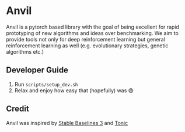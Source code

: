 # Anvil
Anvil is a pytorch based library with the goal of being excellent for rapid prototyping of new algorithms and ideas over benchmarking. We aim to provide tools not only for deep reinforcement learning but general reinforcement learning as well (e.g. evolutionary strategies, genetic algorithms etc.)

## Developer Guide
1. Run `scripts/setup_dev.sh`
2. Relax and enjoy how easy that (hopefully) was 😄

## Credit
Anvil was inspired by [Stable Baselines 3](https://github.com/DLR-RM/stable-baselines3) and [Tonic](https://github.com/fabiopardo/tonic)
